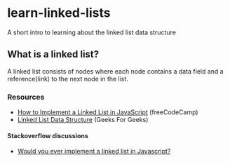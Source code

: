 # learn-linked-lists
A short intro to learning about the linked list data structure

## What is a linked list?
A linked list consists of nodes where each node contains a data field and a reference(link) to the next node in the list.

### Resources
- [How to Implement a Linked List in JavaScript](https://www.freecodecamp.org/news/implementing-a-linked-list-in-javascript/) (freeCodeCamp)
- [Linked List Data Structure](https://www.geeksforgeeks.org/data-structures/linked-list/) (Geeks For Geeks)

#### Stackoverflow discussions
- [Would you ever implement a linked list in Javascript?](https://stackoverflow.com/questions/30949981/would-you-ever-implement-a-linked-list-in-javascript)
